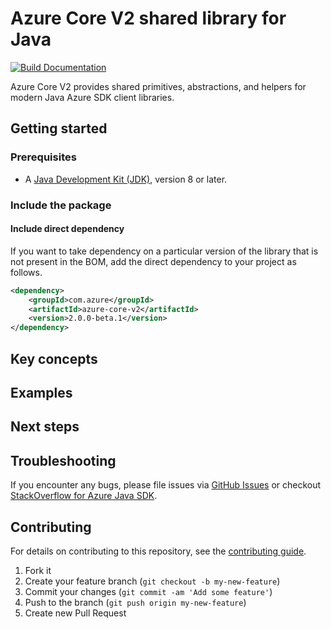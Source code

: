 # Azure Core V2 shared library for Java

[![Build Documentation](https://img.shields.io/badge/documentation-published-blue.svg)](https://azure.github.io/azure-sdk-for-java)

Azure Core V2 provides shared primitives, abstractions, and helpers for modern Java Azure SDK client libraries.

## Getting started

### Prerequisites

- A [Java Development Kit (JDK)][jdk_link], version 8 or later.

### Include the package

#### Include direct dependency

If you want to take dependency on a particular version of the library that is not present in the BOM,
add the direct dependency to your project as follows.

[//]: # ({x-version-update-start;com.azure:azure-core-v2;current})
```xml
<dependency>
    <groupId>com.azure</groupId>
    <artifactId>azure-core-v2</artifactId>
    <version>2.0.0-beta.1</version>
</dependency>
```
[//]: # ({x-version-update-end})

## Key concepts

## Examples

## Next steps

## Troubleshooting

If you encounter any bugs, please file issues
via [GitHub Issues](https://github.com/Azure/azure-sdk-for-java/issues/new/choose)
or checkout [StackOverflow for Azure Java SDK](https://stackoverflow.com/questions/tagged/azure-java-sdk).

## Contributing

For details on contributing to this repository, see
the [contributing guide](https://github.com/Azure/azure-sdk-for-java/blob/main/CONTRIBUTING.md).

1. Fork it
2. Create your feature branch (`git checkout -b my-new-feature`)
3. Commit your changes (`git commit -am 'Add some feature'`)
4. Push to the branch (`git push origin my-new-feature`)
5. Create new Pull Request

<!-- links -->

[jdk_link]: https://learn.microsoft.com/java/azure/jdk/?view=azure-java-stable


